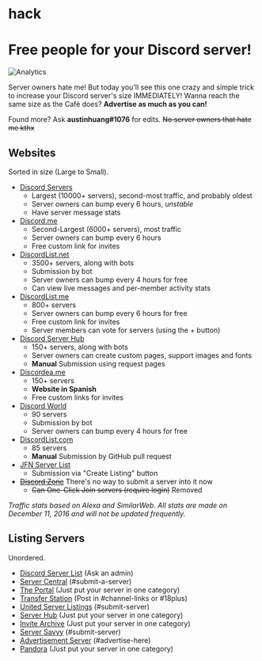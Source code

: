 # hack
# Free people for your Discord server!
![Analytics](https://ga-beacon.appspot.com/UA-88945071-1/welcome-page)

Server owners hate me! But today you'll see this one crazy and simple trick to increase your Discord server's size IMMEDIATELY! Wanna reach the same size as the Café does? **Advertise as much as you can!**

Found more? Ask __austinhuang#1076__ for edits. ~~No server owners that hate me kthx~~
## Websites
Sorted in size (Large to Small).

* [Discord Servers](http://discservs.co)
  * Largest (10000+ servers), second-most traffic, and probably oldest
  * Server owners can bump every 6 hours, *unstable*
  * Have server message stats
* [Discord.me](http://discord.me)
  * Second-Largest (6000+ servers), most traffic
  * Server owners can bump every 6 hours
  * Free custom link for invites
* [DiscordList.net](http://discordlist.net)
  * 3500+ servers, along with bots
  * Submission by bot
  * Server owners can bump every 4 hours for free
  * Can view live messages and per-member activity stats
* [DiscordList.me](http://discordlist.me)
  * 800+ servers
  * Server owners can bump every 6 hours for free
  * Free custom link for invites
  * Server members can vote for servers (using the + button)
* [Discord Server Hub](http://discord.shoutwiki.com/wiki/Server_List)
  * 150+ servers, along with bots
  * Server owners can create custom pages, support images and fonts
  * **Manual** Submission using request pages
* [Discordea.me](http://discordea.me)
  * 150+ servers
  * **Website in Spanish**
  * Free custom links for invites
* [Discord World](https://discord-world.org/servers)
  * 90 servers
  * Submission by bot
  * Server owners can bump every 4 hours for free
* [DiscordList.com](http://discordlist.com)
  * 85 servers
  * **Manual** Submission by GitHub pull request
* [JFN Server List](http://justfornerds.xyz/server-directory)
  * Submission via "Create Listing" button
* ~~[Discord Zone](http://discord.zone/)~~ There's no way to submit a server into it now
  * ~~Can One-Click Join servers (require login)~~ Removed
  
*Traffic stats based on Alexa and SimilarWeb. All stats are made on December 11, 2016 and will not be updated frequently.*
## Listing Servers
Unordered.

* [Discord Server List](http://discord.me/list) (Ask an admin)
* [Server Central](https://discord.gg/tNBd92m) (#submit-a-server)
* [The Portal](https://discord.gg/6HtGJ98) (Just put your server in one category)
* [Transfer Station](https://discord.gg/PcJKPrd) (Post in #channel-links or #18plus)
* [United Server Listings](https://discord.gg/GM2AqsR) (#submit-server)
* [Server Hub](https://discord.gg/vYnZD6W) (Just put your server in one category)
* [Invite Archive](https://discord.gg/uebwFbf) (Just put your server in one category)
* [Server Savvy](https://discord.gg/qTgqrUA) (#submit-server)
* [Advertisement Server](https://discord.gg/3hWkzf5) (#advertise-here)
* [Pandora](https://discord.gg/dyrnkrC) (Just put your server in one category)
